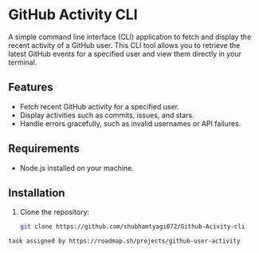 # GitHub Activity CLI

A simple command line interface (CLI) application to fetch and display the recent activity of a GitHub user. This CLI tool allows you to retrieve the latest GitHub events for a specified user and view them directly in your terminal.

## Features

- Fetch recent GitHub activity for a specified user.
- Display activities such as commits, issues, and stars.
- Handle errors gracefully, such as invalid usernames or API failures.

## Requirements

- Node.js installed on your machine.

## Installation

1. Clone the repository:
   ```bash
   git clone https://github.com/shubhamtyagi072/Github-Acivity-cli
   ```

```
task assigned by https://roadmap.sh/projects/github-user-activity
```
